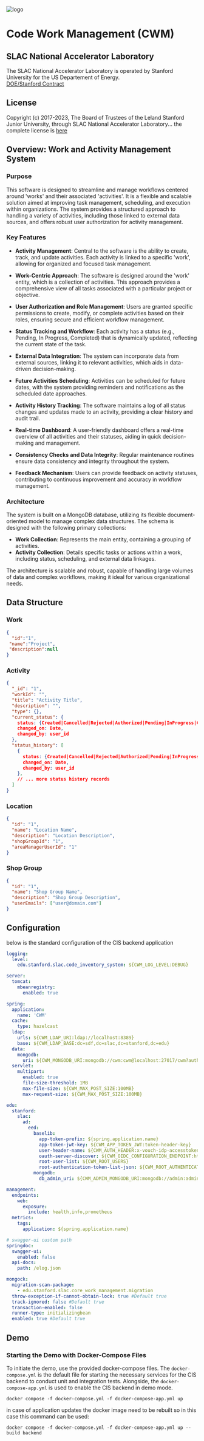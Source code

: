 ![logo](./logos/SLAC-lab-hires.png)

# Code Work Management (CWM)

## SLAC National Accelerator Laboratory
The SLAC National Accelerator Laboratory is operated by Stanford University for the US Departement of Energy.  
[DOE/Stanford Contract](https://legal.slac.stanford.edu/sites/default/files/Conformed%20Prime%20Contract%20DE-AC02-76SF00515%20as%20of%202022.10.01.pdf)

## License
Copyright (c) 2017-2023, The Board of Trustees of the Leland Stanford Junior University, through SLAC National Accelerator Laboratory... the complete license is [here](LICENSE.md)

## Overview: Work and Activity Management System

### Purpose

This software is designed to streamline and manage workflows centered around 'works' and their associated 'activities'. It is a flexible and scalable solution aimed at improving task management, scheduling, and execution within organizations. The system provides a structured approach to handling a variety of activities, including those linked to external data sources, and offers robust user authorization for activity management.

### Key Features

- **Activity Management**: Central to the software is the ability to create, track, and update activities. Each activity is linked to a specific 'work', allowing for organized and focused task management.

- **Work-Centric Approach**: The software is designed around the 'work' entity, which is a collection of activities. This approach provides a comprehensive view of all tasks associated with a particular project or objective.

- **User Authorization and Role Management**: Users are granted specific permissions to create, modify, or complete activities based on their roles, ensuring secure and efficient workflow management.

- **Status Tracking and Workflow**: Each activity has a status (e.g., Pending, In Progress, Completed) that is dynamically updated, reflecting the current state of the task.

- **External Data Integration**: The system can incorporate data from external sources, linking it to relevant activities, which aids in data-driven decision-making.

- **Future Activities Scheduling**: Activities can be scheduled for future dates, with the system providing reminders and notifications as the scheduled date approaches.

- **Activity History Tracking**: The software maintains a log of all status changes and updates made to an activity, providing a clear history and audit trail.

- **Real-time Dashboard**: A user-friendly dashboard offers a real-time overview of all activities and their statuses, aiding in quick decision-making and management.

- **Consistency Checks and Data Integrity**: Regular maintenance routines ensure data consistency and integrity throughout the system.

- **Feedback Mechanism**: Users can provide feedback on activity statuses, contributing to continuous improvement and accuracy in workflow management.

### Architecture

The system is built on a MongoDB database, utilizing its flexible document-oriented model to manage complex data structures. The schema is designed with the following primary collections:

- **Work Collection**: Represents the main entity, containing a grouping of activities.
- **Activity Collection**: Details specific tasks or actions within a work, including status, scheduling, and external data linkages. 

The architecture is scalable and robust, capable of handling large volumes of data and complex workflows, making it ideal for various organizational needs.

## Data Structure

### Work
```json lines
{
  "id":"1",
 "name":"Project", 
 "description":null
}
```
### Activity

```json lines
{
  "_id": "1", 
  "workId": "",
  "title": "Activity Title",
  "description": "",
  "type": {},
  "current_status": {
    status: {Created|Cancelled|Rejected|Authorized|Pending|InProgress|Completed},
    changed_on: Date,
    changed_by: user_id
  },
  "status_history": [
    {
      status: {Created|Cancelled|Rejected|Authorized|Pending|InProgress|Completed},
      changed_on: Date,
      changed_by: user_id
    },
    // ... more status history records
  ]
}

```

### Location

```json lines
{
  "id": "1",
  "name": "Location Name",
  "description": "Location Description",
  "shopGroupId": "1",
  "areaManagerUserId": "1"
}
```

### Shop Group

```json lines
{
  "id": "1",
  "name": "Shop Group Name",
  "description": "Shop Group Description",
  "userEmails": ["user@domain.com"]
}
```

## Configuration

below is the standard configuration of the CIS backend application
```yaml
logging:
  level:
    edu.stanford.slac.code_inventory_system: ${CWM_LOG_LEVEL:DEBUG}

server:
  tomcat:
    mbeanregistry:
      enabled: true

spring:
  application:
    name: 'CWM'
  cache:
    type: hazelcast
  ldap:
    urls: ${CWM_LDAP_URI:ldap://localhost:8389}
    base: ${CWM_LDAP_BASE:dc=sdf,dc=slac,dc=stanford,dc=edu}
  data:
    mongodb:
      uri: ${CWM_MONGODB_URI:mongodb://cwm:cwm@localhost:27017/cwm?authSource=cwm}
  servlet:
    multipart:
      enabled: true
      file-size-threshold: 1MB
      max-file-size: ${CWM_MAX_POST_SIZE:100MB}
      max-request-size: ${CWM_MAX_POST_SIZE:100MB}

edu:
  stanford:
    slac:
      ad:
        eed:
          baselib:
            app-token-prefix: ${spring.application.name}
            app-token-jwt-key: ${CWM_APP_TOKEN_JWT:token-header-key}
            user-header-name: ${CWM_AUTH_HEADER:x-vouch-idp-accesstoken}
            oauth-server-discover: ${CWM_OIDC_CONFIGURATION_ENDPOINT:https://dex.slac.stanford.edu/.well-known/openid-configuration}
            root-user-list: ${CWM_ROOT_USERS}
            root-authentication-token-list-json: ${CWM_ROOT_AUTHENTICATION_TOKEN_JSON:[]}
          mongodb:
            db_admin_uri: ${CWM_ADMIN_MONGODB_URI:mongodb://admin:admin@localhost:27017/?authSource=admin}

management:
  endpoints:
    web:
      exposure:
        include: health,info,prometheus
  metrics:
    tags:
      application: ${spring.application.name}

# swagger-ui custom path
springdoc:
  swagger-ui:
    enabled: false
  api-docs:
    path: /elog.json

mongock:
  migration-scan-package:
    - edu.stanford.slac.core_work_management.migration
  throw-exception-if-cannot-obtain-lock: true #Default true
  track-ignored: false #Default true
  transaction-enabled: false
  runner-type: initializingbean
  enabled: true #Default true
```

## Demo

### Starting the Demo with Docker-Compose Files

To initiate the demo, use the provided docker-compose files. The `docker-compose.yml` is the default file
for starting the necessary services for the CIS backend to conduct unit and integration tests. Alongside,
the `docker-compose-app.yml` is used to enable the CIS backend in demo mode.

```shell
docker compose -f docker-compose.yml -f docker-compose-app.yml up
```
in case of application updates the docker image need to be rebuilt so in this case this command can be used:
```shell
docker compose -f docker-compose.yml -f docker-compose-app.yml up --build backend
```